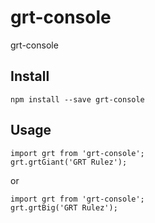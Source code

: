 # grt-console
grt-console

## Install
```
npm install --save grt-console 
```

## Usage
```
import grt from 'grt-console';
grt.grtGiant('GRT Rulez');
```

or

```
import grt from 'grt-console';
grt.grtBig('GRT Rulez');
```
